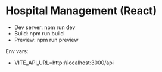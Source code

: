 # Hospital Management (React)

- Dev server: npm run dev
- Build: npm run build
- Preview: npm run preview

Env vars:
- VITE_API_URL=http://localhost:3000/api
